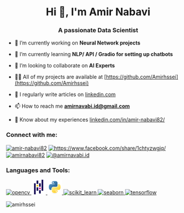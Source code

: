 <h1 align="center">Hi 👋, I'm Amir Nabavi</h1>
<h3 align="center">A passionate Data Scientist</h3>

- 🔭 I’m currently working on **Neural Network projects**

- 🌱 I’m currently learning **NLP/ API / Gradio for setting up chatbots**

- 👯 I’m looking to collaborate on **AI Experts**

- 👨‍💻 All of my projects are available at [https://github.com/Amirhssei](https://github.com/Amirhssei)

- 📝 I regularly write articles on [linkedin.com](linkedin.com)

- 📫 How to reach me **amirnavabi.id@gmail.com**

- 📄 Know about my experiences [linkedin.com/in/amir-nabavi82/](linkedin.com/in/amir-nabavi82/)

<h3 align="left">Connect with me:</h3>
<p align="left">
<a href="https://linkedin.com/in/amir-nabavi82" target="blank"><img align="center" src="https://raw.githubusercontent.com/rahuldkjain/github-profile-readme-generator/master/src/images/icons/Social/linked-in-alt.svg" alt="amir-nabavi82" height="30" width="40" /></a>
<a href="https://fb.com/https://www.facebook.com/share/1chtyzwgjq/" target="blank"><img align="center" src="https://raw.githubusercontent.com/rahuldkjain/github-profile-readme-generator/master/src/images/icons/Social/facebook.svg" alt="https://www.facebook.com/share/1chtyzwgjq/" height="30" width="40" /></a>
<a href="https://instagram.com/amirnabavi82" target="blank"><img align="center" src="https://raw.githubusercontent.com/rahuldkjain/github-profile-readme-generator/master/src/images/icons/Social/instagram.svg" alt="amirnabavi82" height="30" width="40" /></a>
<a href="https://medium.com/@amirnavabi.id" target="blank"><img align="center" src="https://raw.githubusercontent.com/rahuldkjain/github-profile-readme-generator/master/src/images/icons/Social/medium.svg" alt="@amirnavabi.id" height="30" width="40" /></a>
</p>

<h3 align="left">Languages and Tools:</h3>
<p align="left"> <a href="https://opencv.org/" target="_blank" rel="noreferrer"> <img src="https://www.vectorlogo.zone/logos/opencv/opencv-icon.svg" alt="opencv" width="40" height="40"/> </a> <a href="https://pandas.pydata.org/" target="_blank" rel="noreferrer"> <img src="https://raw.githubusercontent.com/devicons/devicon/2ae2a900d2f041da66e950e4d48052658d850630/icons/pandas/pandas-original.svg" alt="pandas" width="40" height="40"/> </a> <a href="https://www.python.org" target="_blank" rel="noreferrer"> <img src="https://raw.githubusercontent.com/devicons/devicon/master/icons/python/python-original.svg" alt="python" width="40" height="40"/> </a> <a href="https://scikit-learn.org/" target="_blank" rel="noreferrer"> <img src="https://upload.wikimedia.org/wikipedia/commons/0/05/Scikit_learn_logo_small.svg" alt="scikit_learn" width="40" height="40"/> </a> <a href="https://seaborn.pydata.org/" target="_blank" rel="noreferrer"> <img src="https://seaborn.pydata.org/_images/logo-mark-lightbg.svg" alt="seaborn" width="40" height="40"/> </a> <a href="https://www.tensorflow.org" target="_blank" rel="noreferrer"> <img src="https://www.vectorlogo.zone/logos/tensorflow/tensorflow-icon.svg" alt="tensorflow" width="40" height="40"/> </a> </p>

<p><img align="center" src="https://github-readme-stats.vercel.app/api/top-langs?username=amirhssei&show_icons=true&locale=en&layout=compact" alt="amirhssei" /></p>
